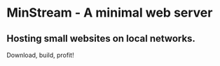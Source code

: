# MinStream - A minimal web server
## Hosting small websites on local networks.

Download, build, profit!